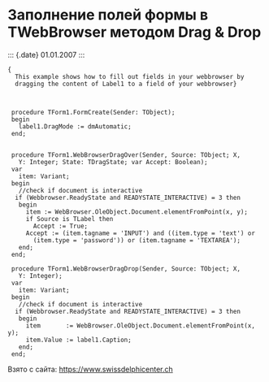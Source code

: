 Заполнение полей формы в TWebBrowser методом Drag & Drop
========================================================

::: {.date}
01.01.2007
:::

    { 
      This example shows how to fill out fields in your webbrowser by 
      dragging the content of Label1 to a field of your webbrowser}
     
     
     
     procedure TForm1.FormCreate(Sender: TObject);
     begin
       label1.DragMode := dmAutomatic;
     end;
     
     
     procedure TForm1.WebBrowserDragOver(Sender, Source: TObject; X,
       Y: Integer; State: TDragState; var Accept: Boolean);
     var
       item: Variant;
     begin
       //check if document is interactive 
      if (Webbrowser.ReadyState and READYSTATE_INTERACTIVE) = 3 then
       begin
         item := WebBrowser.OleObject.Document.elementFromPoint(x, y);
         if Source is TLabel then
           Accept := True;
         Accept := (item.tagname = 'INPUT') and ((item.type = 'text') or
           (item.type = 'password')) or (item.tagname = 'TEXTAREA');
       end;
     end;
     
     procedure TForm1.WebBrowserDragDrop(Sender, Source: TObject; X,
       Y: Integer);
     var
       item: Variant;
     begin
       //check if document is interactive 
      if (Webbrowser.ReadyState and READYSTATE_INTERACTIVE) = 3 then
       begin
         item       := WebBrowser.OleObject.Document.elementFromPoint(x, y);
         item.Value := label1.Caption;
       end;
     end;

Взято с сайта: <https://www.swissdelphicenter.ch>

 
